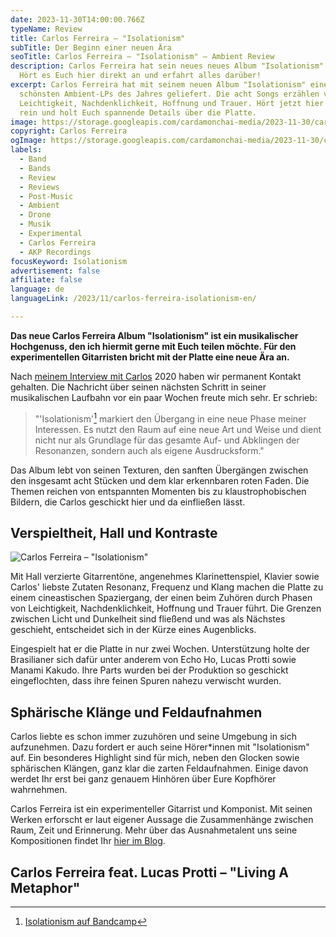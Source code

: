 ```yaml
---
date: 2023-11-30T14:00:00.766Z
typeName: Review
title: Carlos Ferreira – "Isolationism"
subTitle: Der Beginn einer neuen Ära
seoTitle: Carlos Ferreira – "Isolationism" – Ambient Review
description: Carlos Ferreira hat sein neues neues Album "Isolationism" fertig.
  Hört es Euch hier direkt an und erfahrt alles darüber!
excerpt: Carlos Ferreira hat mit seinem neuen Album "Isolationism" eine der
  schönsten Ambient-LPs des Jahres geliefert. Die acht Songs erzählen von
  Leichtigkeit, Nachdenklichkeit, Hoffnung und Trauer. Hört jetzt hier direkt
  rein und holt Euch spannende Details über die Platte.
image: https://storage.googleapis.com/cardamonchai-media/2023-11-30/carlos-ferreira-isolationism-3-jpg-imagine-080808_30302b_1024_768/640.webp
copyright: Carlos Ferreira
ogImage: https://storage.googleapis.com/cardamonchai-media/2023-11-30/carlos-ferreira-isolationism-og-jpg-imagine-080808_464541_1200_628/640.webp
labels:
  - Band
  - Bands
  - Review
  - Reviews
  - Post-Music
  - Ambient
  - Drone
  - Musik
  - Experimental
  - Carlos Ferreira
  - AKP Recordings
focusKeyword: Isolationism
advertisement: false
affiliate: false
language: de
languageLink: /2023/11/carlos-ferreira-isolationism-en/

---
```


**Das neue Carlos Ferreira Album "Isolationism" ist ein musikalischer Hochgenuss, den ich hiermit gerne mit Euch teilen möchte. Für den experimentellen Gitarristen bricht mit der Platte eine neue Ära an.**

Nach [meinem Interview mit Carlos](/2020/10/carlos-ferreira-interview/) 2020 haben wir permanent Kontakt gehalten. Die Nachricht über seinen nächsten Schritt in seiner musikalischen Laufbahn vor ein paar Wochen freute mich sehr. Er schrieb:

> "'Isolationism'[^1] markiert den Übergang in eine neue Phase meiner Interessen. Es nutzt den Raum auf eine neue Art und Weise und dient nicht nur als Grundlage für das gesamte Auf- und Abklingen der Resonanzen, sondern auch als eigene Ausdrucksform."

Das Album lebt von seinen Texturen, den sanften Übergängen zwischen den insgesamt acht Stücken und dem klar erkennbaren roten Faden. Die Themen reichen von entspannten Momenten bis zu klaustrophobischen Bildern, die Carlos geschickt hier und da einfließen lässt.

## Verspieltheit, Hall und Kontraste

![Carlos Ferreira – "Isolationism"](https://storage.googleapis.com/cardamonchai-media/2023-11-30/cf-isolationism-3000px-jpg-imagine-f8f8f8_6c6c63_3000_3000/640.webp 'Carlos Ferreira – "Isolationism"')

Mit Hall verzierte Gitarrentöne, angenehmes Klarinettenspiel, Klavier sowie Carlos' liebste Zutaten Resonanz, Frequenz und Klang machen die Platte zu einem cineastischen Spaziergang, der einen beim Zuhören durch Phasen von Leichtigkeit, Nachdenklichkeit, Hoffnung und Trauer führt. Die Grenzen zwischen Licht und Dunkelheit sind fließend und was als Nächstes geschieht, entscheidet sich in der Kürze eines Augenblicks.

Eingespielt hat er die Platte in nur zwei Wochen. Unterstützung holte der Brasilianer sich dafür unter anderem von Echo Ho, Lucas Protti sowie Manami Kakudo. Ihre Parts wurden bei der Produktion so geschickt eingeflochten, dass ihre feinen Spuren nahezu verwischt wurden.

## Sphärische Klänge und Feldaufnahmen

Carlos liebte es schon immer zuzuhören und seine Umgebung in sich aufzunehmen. Dazu fordert er auch seine Hörer\*innen mit "Isolationism" auf. Ein besonderes Highlight sind für mich, neben den Glocken sowie sphärischen Klängen, ganz klar die zarten Feldaufnahmen. Einige davon werdet Ihr erst bei ganz genauem Hinhören über Eure Kopfhörer wahrnehmen.

Carlos Ferreira ist ein experimenteller Gitarrist und Komponist. Mit seinen Werken erforscht er laut eigener Aussage die Zusammenhänge zwischen Raum, Zeit und Erinnerung. Mehr über das Ausnahmetalent uns seine Kompositionen findet Ihr [hier im Blog](/tag/carlos-ferreira).

## Carlos Ferreira feat. Lucas Protti – "Living A Metaphor"

<YouTube id="sIYBhCm6Ul8" />

[^1]: [Isolationism auf Bandcamp](https://carlosferreira.bandcamp.com/album/isolationism)
